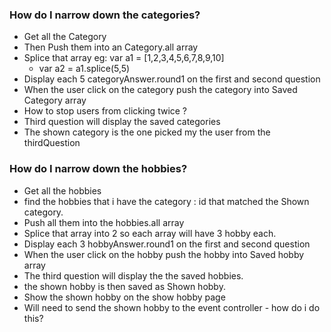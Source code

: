 ### How do I narrow down the categories?
   - Get all the Category
   - Then Push them into an Category.all array
   - Splice that array eg: var a1 = [1,2,3,4,5,6,7,8,9,10]
      - var a2 = a1.splice(5,5)
   - Display each 5 categoryAnswer.round1 on the first and second question
   - When the user click on the category push the category into Saved Category array
   - How to stop users from clicking twice ?
   - Third question will display the saved categories
   - The shown category is the one picked my the user from the thirdQuestion

### How do I narrow down the hobbies?

   - Get all the hobbies
   - find the hobbies that i have the category : id that matched the Shown category.
   - Push all them into the hobbies.all array
   - Splice that array into 2 so each array will have 3 hobby each.
   - Display each 3 hobbyAnswer.round1 on the first and second question
   - When the user click on the hobby push the hobby into Saved hobby array
   - The third question will display the the saved hobbies.
   - the shown hobby is then saved as Shown hobby.
   - Show the shown hobby on the show hobby page
   - Will need to send the shown hobby to the event controller - how do i do this?
